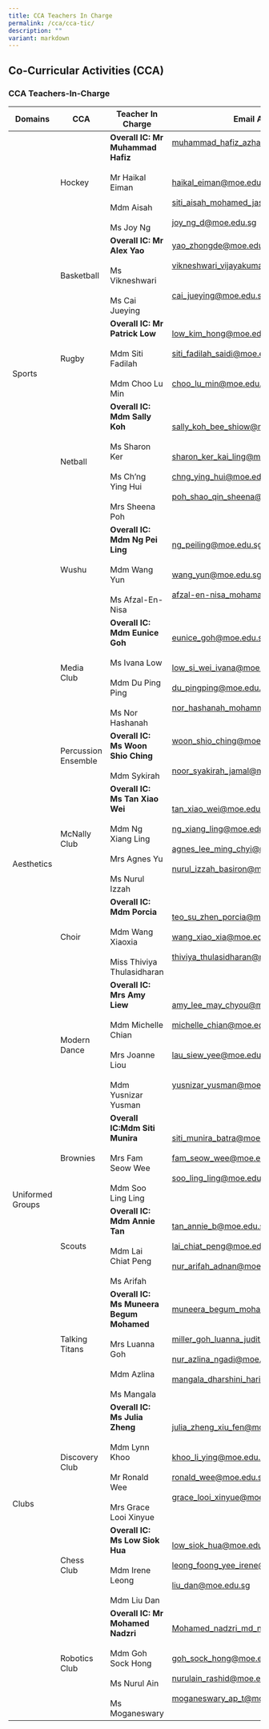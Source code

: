 ```yaml
---
title: CCA Teachers In Charge
permalink: /cca/cca-tic/
description: ""
variant: markdown
---
```

## Co-Curricular&nbsp;Activities&nbsp;(CCA)

### CCA Teachers-In-Charge

<table>
<thead>
  <tr>
    <th>Domains</th>
    <th>CCA</th>
    <th>Teacher In Charge</th>
    <th>Email Address</th>
  </tr>
</thead>
<tbody>
  <tr>
    <td rowspan="5">Sports </td>
    <td>Hockey </td>
    <td><b>Overall IC:  Mr Muhammad Hafiz </b><br><br>Mr Haikal Eiman<br><br>Mdm Aisah<br><br> Ms Joy Ng<br></td>
    <td><a href="mailto:muhammad_hafiz_azhari@moe.edu.sg">muhammad_hafiz_azhari@moe.edu.sg</a><br><br><br><br><a href="mailto:haikal_eiman@moe.edu.sg">haikal_eiman@moe.edu.sg</a><br><br><a href="mailto:siti_aisah_mohamed_jasmin@moe.edu.sg">siti_aisah_mohamed_jasmin@moe.edu.sg</a><br><br><a href="mailto:joy_ng_d@moe.edu.sg">joy_ng_d@moe.edu.sg</a><br></td>
  </tr>
  <tr>
    <td>Basketball </td>
    <td><b>Overall IC: Mr Alex Yao </b><br><br>Ms Vikneshwari <br><br>Ms Cai Jueying  </td>
    <td><a href="mailto:yao_zhongde@moe.edu.sg">yao_zhongde@moe.edu.sg</a><br><br><a href="mailto:vikneshwari_vijayakumar@moe.edu.sg">vikneshwari_vijayakumar@moe.edu.sg</a><br><br><br><a href="mailto:cai_jueying@moe.edu.sg">cai_jueying@moe.edu.sg</a><br><br>
  </td></tr><tr>
    <td>Rugby</td>
    <td><b>Overall IC: Mr Patrick Low </b><br><br>Mdm Siti Fadilah <br><br>Mdm Choo Lu Min<br></td>
    <td><a href="mailto:low_kim_hong@moe.edu.sg">low_kim_hong@moe.edu.sg</a><br><br><a href="mailto:siti_fadilah_saidi@moe.edu.sg">siti_fadilah_saidi@moe.edu.sg</a><br><br><br><a href="mailto:choo_lu_min@moe.edu.sg">choo_lu_min@moe.edu.sg</a><br></td>
  </tr>
  <tr>
    <td>Netball </td>
    <td><b>Overall IC: Mdm Sally Koh</b> <br><br>Ms Sharon Ker<br><br>Ms Ch’ng Ying Hui<br><br>Mrs Sheena Poh </td>
    <td><a href="mailto:sally_koh_bee_shiow@moe.edu.sg">sally_koh_bee_shiow@moe.edu.sg</a><br><br><br><a href="mailto:sharon_ker_kai_ling@moe.edu.sg">sharon_ker_kai_ling@moe.edu.sg</a><br><br><a href="mailto:chng_ying_hui@moe.edu.sg">chng_ying_hui@moe.edu.sg</a><br><br>
			<a href="mailto:poh_shao_qin_sheena@moe.edu.sg">poh_shao_qin_sheena@moe.edu.sg</a>
		</td>
  </tr>
  <tr>
    <td>Wushu </td>
    <td><b>Overall IC: Mdm Ng Pei Ling </b><br><br>Mdm Wang Yun<br><br>Ms Afzal-En-Nisa<br></td>
    <td><a href="mailto:ng_peiling@moe.edu.sg">ng_peiling@moe.edu.sg</a><br><br><br><a href="mailto:wang_yun@moe.edu.sg">wang_yun@moe.edu.sg</a><br><br><a href="mailto:afzal-en-nisa_mohamad_na@moe.edu.sg">afzal-en-nisa_mohamad_na@moe.edu.sg</a><br></td>
  </tr>
  <tr>
    <td rowspan="5">Aesthetics </td>
    <td>Media Club </td>
    <td><b>Overall IC: Mdm Eunice Goh </b><br><br>Ms Ivana Low<br><br>Mdm Du Ping Ping <br><br>Ms Nor Hashanah</td>
    <td><a href="mailto:eunice_goh@moe.edu.sg">eunice_goh@moe.edu.sg</a><br><br><br>
			<a href="mailto:low_si_wei_ivana@moe.edu.sg">low_si_wei_ivana@moe.edu.sg</a><br><br><a href="mailto:du_pingping@moe.edu.sg">du_pingping@moe.edu.sg</a><br><br><a href="mailto:nor_hashanah_mohammad_razif@moe.edu.sg">nor_hashanah_mohammad_razif@moe.edu.sg</a><br></td>
  </tr>
  <tr>
    <td>Percussion Ensemble </td>
    <td><b>Overall IC: Ms Woon Shio Ching</b> <br><br>Mdm Sykirah <br></td>
    <td><a href="mailto:woon_shio_ching@moe.edu.sg">woon_shio_ching@moe.edu.sg</a><br><br><br><a href="mailto:noor_syakirah_jamal@moe.edu.sg">noor_syakirah_jamal@moe.edu.sg</a><br></td>
  </tr>
  <tr>
    <td>McNally Club </td>
    <td><b>Overall IC:  Ms Tan Xiao Wei  </b><br><br>Mdm Ng Xiang Ling<br><br>Mrs Agnes Yu<br><br>Ms Nurul Izzah</td>
    <td><a href="mailto:tan_xiao_wei@moe.edu.sg">tan_xiao_wei@moe.edu.sg</a><br><br><a href="mailto:ng_xiang_ling@moe.edu.sg">ng_xiang_ling@moe.edu.sg</a><br><br><a href="mailto:agnes_lee_ming_chyi@moe.edu.sg">agnes_lee_ming_chyi@moe.edu.sg</a><br><br><a href="mailto:nurul_izzah_basiron@moe.edu.sg">nurul_izzah_basiron@moe.edu.sg</a><br></td>
  </tr>
  <tr>
    <td>Choir </td>
    <td><b>Overall IC: Mdm Porcia</b> <br><br>Mdm Wang Xiaoxia<br><br>Miss Thiviya Thulasidharan</td>
    <td><a href="mailto:teo_su_zhen_porcia@moe.edu.sg">teo_su_zhen_porcia@moe.edu.sg</a><br><br><a href="mailto:wang_xiao_xia@moe.edu.sg">wang_xiao_xia@moe.edu.sg</a><br><br><a href="mailto:thiviya_thulasidharan@moe.edu.sg">thiviya_thulasidharan@moe.edu.sg</a></td>
  </tr>
  <tr>
    <td>Modern Dance </td>
    <td><b>Overall IC: Mrs Amy Liew</b> <br><br>Mdm Michelle Chian <br><br>Mrs Joanne Liou <br><br>Mdm Yusnizar Yusman</td>
    <td><a href="mailto:amy_lee_may_chyou@moe.edu.sg">amy_lee_may_chyou@moe.edu.sg</a><br><br><a href="mailto:michelle_chian@moe.edu.sg">michelle_chian@moe.edu.sg</a><br><br><br><a href="mailto:lau_siew_yee@moe.edu.sg">lau_siew_yee@moe.edu.sg</a><br><br><br><a href="mailto:yusnizar_yusman@moe.edu.sg">yusnizar_yusman@moe.edu.sg</a></td>
  </tr>
  <tr>
    <td rowspan="2">Uniformed Groups </td>
    <td>Brownies</td>
    <td><b>Overall IC:Mdm Siti Munira</b><br><br>Mrs Fam Seow Wee <br><br>Mdm Soo Ling Ling<br></td>
    <td><a href="mailto:siti_munira_batra@moe.edu.sg">siti_munira_batra@moe.edu.sg</a><br><br><a href="mailto:fam_seow_wee@moe.edu.sg">fam_seow_wee@moe.edu.sg</a><br><br><a href="mailto:soo_ling_ling@moe.edu.sg">soo_ling_ling@moe.edu.sg</a></td>
  </tr>
  <tr>
    <td>Scouts </td>
    <td><b>Overall IC: Mdm Annie Tan</b> <br><br>Mdm Lai Chiat Peng<br><br>Ms Arifah<br></td>
    <td><a href="mailto:tan_annie_b@moe.edu.sg">tan_annie_b@moe.edu.sg</a><br><br><a href="mailto:lai_chiat_peng@moe.edu.sg">lai_chiat_peng@moe.edu.sg</a> <br><br><a href="mailto:nur_arifah_adnan@moe.edu.sg">nur_arifah_adnan@moe.edu.sg</a><br></td>
  </tr>
  <tr>
    <td rowspan="4">Clubs </td>
    <td>Talking Titans </td>
    <td><b>Overall IC: Ms Muneera Begum Mohamed</b> <br><br>Mrs Luanna Goh<br><br>Mdm Azlina<br><br>Ms Mangala  <br></td>
    <td><a href="mailto:muneera_begum_mohamed_iqbal@moe.edu.sg">muneera_begum_mohamed_iqbal@moe.edu.sg</a><br><br><br><a href="mailto:miller_goh_luanna_judith@moe.edu.sg">miller_goh_luanna_judith@moe.edu.sg</a><br><br><a href="mailto:nur_azlina_ngadi@moe.edu.sg">nur_azlina_ngadi@moe.edu.sg</a><br><br><a href="mailto:mangala_dharshini_harikrishan@moe.edu.sg">mangala_dharshini_harikrishan@moe.edu.sg</a></td>
  </tr>
  <tr>
    <td>Discovery Club </td>
    <td><b>Overall IC: Ms Julia Zheng</b> <br><br>Mdm Lynn Khoo<br><br>Mr Ronald Wee <br><br>Mrs Grace Looi Xinyue<br></td>
    <td><a href="mailto:hui_wing_yan@moe.edu.sg">julia_zheng_xiu_fen@moe.edu.sg</a><br><br><br><a href="mailto:khoo_li_ying@moe.edu.sg">khoo_li_ying@moe.edu.sg</a><br><br><a href="mailto:ronald_wee@moe.edu.sg">ronald_wee@moe.edu.sg</a><br><br><a href="mailto:grace_looi_xinyue@moe.edu.sg">grace_looi_xinyue@moe.edu.sg</a><br></td>
  </tr>
  <tr>
    <td>Chess Club </td>
    <td><b>Overall IC: Ms Low Siok Hua</b><br><br>Mdm Irene Leong<br><br>Mdm Liu Dan<br></td>
    <td><a href="mailto:low_siok_hua@moe.edu.sg">low_siok_hua@moe.edu.sg</a><br><br><a href="mailto:leong_foong_yee_irene@moe.edu.sg">leong_foong_yee_irene@moe.edu.sg</a><br><br><a href="mailto:liu_dan@moe.edu.sg">liu_dan@moe.edu.sg</a><br></td>
  </tr>
  <tr>
    <td>Robotics Club </td>
    <td><b>Overall IC: Mr Mohamed Nadzri </b> <br><br>Mdm Goh Sock Hong   <br><br>Ms Nurul Ain <br><br>Ms Moganeswary </td>
    <td><a href="mailto:Mohamed_nadzri_md_nasir@moe.edu.sg">Mohamed_nadzri_md_nasir@moe.edu.sg</a><br><br><br><a href="mailto:goh_sock_hong@moe.edu.sg">goh_sock_hong@moe.edu.sg</a><br><br><a href="mailto:nurulain_rashid@moe.edu.sg">nurulain_rashid@moe.edu.sg</a><br><br><a href="mailto:moganeswary_ap_t@moe.edu.sg">moganeswary_ap_t@moe.edu.sg</a></td>
  </tr>
</tbody>
</table>
